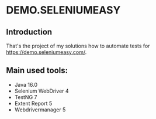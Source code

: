 # DEMO.SELENIUMEASY

## Introduction

That's the project of my solutions how to automate tests for https://demo.seleniumeasy.com/. 

## Main used tools:

- Java 16.0
- Selenium WebDriver 4
- TestNG 7
- Extent Report 5
- Webdrivermanager 5
